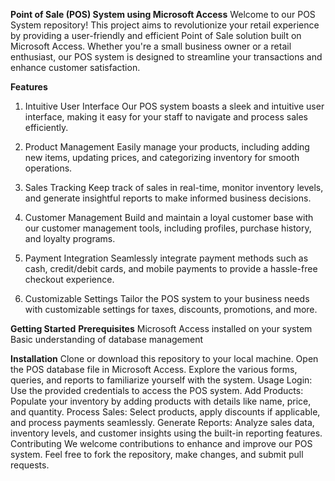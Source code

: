 **Point of Sale (POS) System using Microsoft Access**
Welcome to our POS System repository! This project aims to revolutionize your retail experience by providing a user-friendly and efficient Point of Sale solution built on Microsoft Access. Whether you're a small business owner or a retail enthusiast, our POS system is designed to streamline your transactions and enhance customer satisfaction.

**Features**
1. Intuitive User Interface
Our POS system boasts a sleek and intuitive user interface, making it easy for your staff to navigate and process sales efficiently.

2. Product Management
Easily manage your products, including adding new items, updating prices, and categorizing inventory for smooth operations.

3. Sales Tracking
Keep track of sales in real-time, monitor inventory levels, and generate insightful reports to make informed business decisions.

4. Customer Management
Build and maintain a loyal customer base with our customer management tools, including profiles, purchase history, and loyalty programs.

5. Payment Integration
Seamlessly integrate payment methods such as cash, credit/debit cards, and mobile payments to provide a hassle-free checkout experience.

6. Customizable Settings
Tailor the POS system to your business needs with customizable settings for taxes, discounts, promotions, and more.

**Getting Started**
**Prerequisites**
Microsoft Access installed on your system
Basic understanding of database management

**Installation**
Clone or download this repository to your local machine.
Open the POS database file in Microsoft Access.
Explore the various forms, queries, and reports to familiarize yourself with the system.
Usage
Login: Use the provided credentials to access the POS system.
Add Products: Populate your inventory by adding products with details like name, price, and quantity.
Process Sales: Select products, apply discounts if applicable, and process payments seamlessly.
Generate Reports: Analyze sales data, inventory levels, and customer insights using the built-in reporting features.
Contributing
We welcome contributions to enhance and improve our POS system. Feel free to fork the repository, make changes, and submit pull requests.
